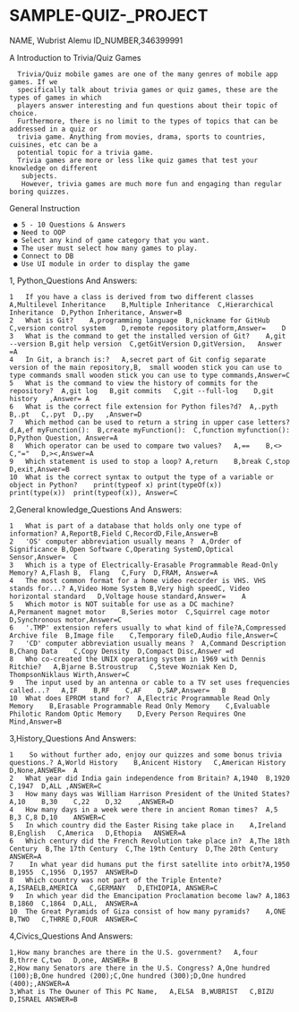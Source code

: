 # SAMPLE-QUIZ-_PROJECT

NAME, Wubrist Alemu
ID_NUMBER,346399991

A Introduction to Trivia/Quiz Games

      Trivia/Quiz mobile games are one of the many genres of mobile app games. If we
      specifically talk about trivia games or quiz games, these are the types of games in which
      players answer interesting and fun questions about their topic of choice.
      Furthermore, there is no limit to the types of topics that can be addressed in a quiz or
      trivia game. Anything from movies, drama, sports to countries, cuisines, etc can be a
      potential topic for a trivia game.
      Trivia games are more or less like quiz games that test your knowledge on different
       subjects.
       However, trivia games are much more fun and engaging than regular boring quizzes.
General Instruction

     ● 5 - 10 Questions & Answers
     ● Need to OOP
     ● Select any kind of game category that you want.
     ● The user must select how many games to play.
     ● Connect to DB
     ● Use UI module in order to display the game

  
1, Python_Questions And Answers:
    
    1	If you have a class is derived from two different classes	A,Multilevel Inheritance	B,Multiple Inheritance	C,Hierarchical Inheritance	D,Python Inheritance, Answer=B
    2	What is Git?	A,programming language	B,nickname for GitHub	C,version control system	D,remote repository platform,Answer=	D
    3	What is the command to get the installed version of Git?	A,git --version	B,git help version	C,getGitVersion	D,gitVersion,	Answer =A
    4	In Git, a branch is:?	A,secret part of Git config	separate version of the main repository,B,	small wooden stick you can use to type commands	small wooden stick you can use to type commands,Answer=C
    5	What is the command to view the history of commits for the repository?	A,git log	B,git commits	C,git --full-log	D,git history	,Answer= A
    6	What is the correct file extension for Python files?d?	A,.pyth	B,.pt	C,.pyt	D,.py	,Answer=D
    7	Which method can be used to return a string in upper case letters?d,A,ef myFunction():	B,create myFunction():	C,function myfunction():	D,Python Question, Answer=A
    8	Which operator can be used to compare two values?	A,== 	B,<>	C,"="	D,><,Answer=A
    9	Which statement is used to stop a loop?	A,return	B,break	C,stop	D,exit,Answer=B
    10	What is the correct syntax to output the type of a variable or object in Python?	print(typeof x)	print(typeOf(x))	print(type(x))	print(typeof(x)), Answer=C

2,General knowledge_Questions And Answers:

    1	What is part of a database that holds only one type of information?	A,ReportB,Field	C,RecordD,File,Answer=B
    2	'OS' computer abbreviation usually means ?	A,Order of Significance	B,Open Software	C,Operating SystemD,Optical Sensor,Answer=	C
    3	Which is a type of Electrically-Erasable Programmable Read-Only Memory?	A,Flash B,	Flang	C,Fury	D,FRAM, Answer=A
    4	The most common format for a home video recorder is VHS. VHS stands for...?	A,Video Home System	B,Very high speedC, Video horizontal standard	D,Voltage house standard,Answer=	A
    5	Which motor is NOT suitable for use as a DC machine?	A,Permanent magnet motor	B,Series motor	C,Squirrel cage motor	D,Synchronous motor,Answer=C
    6	'.TMP' extension refers usually to what kind of file?A,Compressed Archive file	B,Image file	C,Temporary fileD,Audio file,Answer=C
    7	'CD' computer abbreviation usually means ?	A,Command Description	B,Chang Data	C,Copy Density	D,Compact Disc,Answer =d
    8	Who co-created the UNIX operating system in 1969 with Dennis Ritchie?	A,Bjarne B.Stroustrup	C,Steve Wozniak	Ken D, ThompsonNiklaus Wirth,Answer=C
    9	The input used by an antenna or cable to a TV set uses frequencies called...?	A,IF	B,RF	C,AF	D,SAP,Answer=	B
    10	What does EPROM stand for?	A,Electric Programmable Read Only Memory	B,Erasable Programmable Read Only Memory	C,Evaluable Philotic Random Optic Memory	D,Every Person Requires One Mind,Answer=B

3,History_Questions And Answers:
    
    1	 So without further ado, enjoy our quizzes and some bonus trivia questions.? A,World History	B,Anicent History	C,American History 	D,None,ANSWER=	A
    2	What year did India gain independence from Britain?	A,1940	B,1920	C,1947	D,ALL ,ANSWER=C
    3	How many days was William Harrison President of the United States?	A,10	B,30	C,22	D,32	,ANSWER=D
    4	How many days in a week were there in ancient Roman times?	A,5	B,3	C,8	D,10	ANSWER=C
    5	In which country did the Easter Rising take place in	A,Ireland	B,English	C,America	D,Ethopia	ANSWER=A
    6	Which century did the French Revolution take place in?	A,The 18th Century	B,The 17th Century	C,The 19th Century	D,The 20th Century	ANSWER=A
    7	 In what year did humans put the first satellite into orbit?A,1950	B,1955	C,1956	D,1957	ANSWER=D
    8	Which country was not part of the Triple Entente?	A,ISRAELB,AMERICA	C,GERMANY	D,ETHIOPIA, ANSWER=C
    9	In which year did the Emancipation Proclamation become law?	A,1863	B,1860	C,1864	D,ALL,	ANSWER=A
    10	The Great Pyramids of Giza consist of how many pyramids?	A,ONE	B,TWO	C,THRRE	D,FOUR	ANSWER=C

4,Civics_Questions And Answers:
    
    1,How many branches are there in the U.S. government?	A,four	B,thrre	C,two	D,one, ANSWER= B
    2,How many Senators are there in the U.S. Congress?	A,One hundred (100);B,One hundred (200);C,One hundred (300);D,One hundred (400);,ANSWER=A
    3,What is The Owuner of This PC Name,	A,ELSA	B,WUBRIST	C,BIZU	D,ISRAEL ANSWER=B


